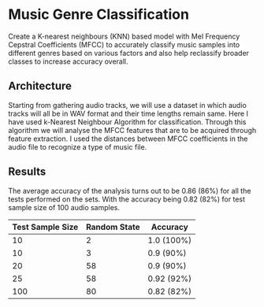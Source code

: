 # Music Genre Classification
Create a K-nearest neighbours (KNN) based model with Mel Frequency Cepstral Coefficients (MFCC) to accurately classify music samples into different genres based on various factors and also help reclassify broader classes to increase accuracy overall.

## Architecture
Starting from gathering audio tracks, we will use a dataset in which audio tracks will all be in WAV format and their time lengths remain same.
Here I have used k-Nearest Neighbour Algorithm for classification. Through this algorithm we will analyse the MFCC features that are to be acquired through feature extraction. I used the distances between MFCC coefficients in the audio file to recognize a type of music file.

## Results
The average accuracy of the analysis turns out to be 0.86 (86%) for all the tests performed on the sets. With the accuracy being 0.82 (82%) for test sample size of 100 audio samples.

| Test Sample Size | Random State | Accuracy |
|--------|--------|--------|
 10      | 2       | 1.0 (100%) |
| 10     | 3       | 0.9 (90%) |
| 20     | 58      | 0.9 (90%) |
| 25     | 58      | 0.92 (92%) |
| 100     | 80     | 0.82 (82%) |
